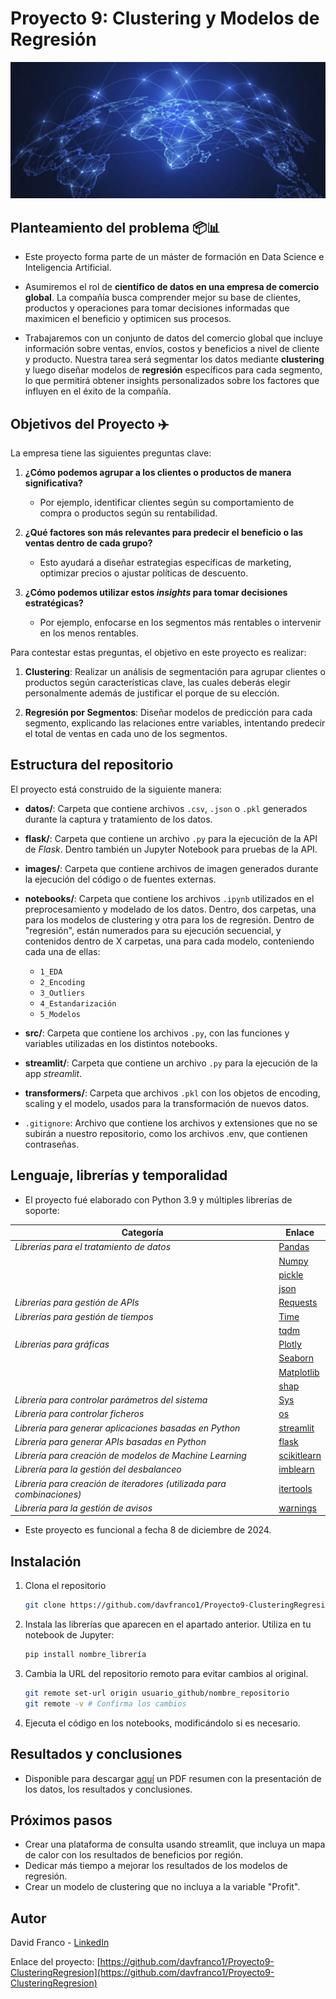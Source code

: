 # Proyecto 9: Clustering y Modelos de Regresión

![imagen](images/header.png)


## Planteamiento del problema 📦📊

- Este proyecto forma parte de un máster de formación en Data Science e Inteligencia Artificial.

- Asumiremos el rol de **científico de datos en una empresa de comercio global**. La compañía busca comprender mejor su base de clientes, productos y operaciones para tomar decisiones informadas que maximicen el beneficio y optimicen sus procesos. 

- Trabajaremos con un conjunto de datos del comercio global que incluye información sobre ventas, envíos, costos y beneficios a nivel de cliente y producto. Nuestra tarea será segmentar los datos mediante **clustering** y luego diseñar modelos de **regresión** específicos para cada segmento, lo que permitirá obtener insights personalizados sobre los factores que influyen en el éxito de la compañía.


## Objetivos del Proyecto ✈️

La empresa tiene las siguientes preguntas clave:

1. **¿Cómo podemos agrupar a los clientes o productos de manera significativa?**

   - Por ejemplo, identificar clientes según su comportamiento de compra o productos según su rentabilidad.

2. **¿Qué factores son más relevantes para predecir el beneficio o las ventas dentro de cada grupo?**

   - Esto ayudará a diseñar estrategias específicas de marketing, optimizar precios o ajustar políticas de descuento.

3. **¿Cómo podemos utilizar estos *insights* para tomar decisiones estratégicas?**

   - Por ejemplo, enfocarse en los segmentos más rentables o intervenir en los menos rentables.

Para contestar estas preguntas, el objetivo en este proyecto es realizar: 

1. **Clustering**: Realizar un análisis de segmentación para agrupar clientes o productos según características clave, las cuales deberás elegir personalmente además de justificar el porque de su elección.

2. **Regresión por Segmentos**: Diseñar modelos de predicción para cada segmento, explicando las relaciones entre variables, intentando predecir el total de ventas en cada uno de los segmentos. 


## Estructura del repositorio

El proyecto está construido de la siguiente manera:

- **datos/**: Carpeta que contiene archivos `.csv`, `.json` o `.pkl` generados durante la captura y tratamiento de los datos.

- **flask/**: Carpeta que contiene un archivo `.py` para la ejecución de la API de *Flask*. Dentro también un Jupyter Notebook para pruebas de la API.

- **images/**: Carpeta que contiene archivos de imagen generados durante la ejecución del código o de fuentes externas.

- **notebooks/**: Carpeta que contiene los archivos `.ipynb` utilizados en el preprocesamiento y modelado de los datos. Dentro, dos carpetas, una para los modelos de clustering y otra para los de regresión. Dentro de "regresión", están numerados para su ejecución secuencial, y contenidos dentro de X carpetas, una para cada modelo, conteniendo cada una de ellas:
  - `1_EDA`
  - `2_Encoding`
  - `3_Outliers`
  - `4_Estandarización`
  - `5_Modelos`

- **src/**: Carpeta que contiene los archivos `.py`, con las funciones y variables utilizadas en los distintos notebooks.

- **streamlit/**: Carpeta que contiene un archivo `.py` para la ejecución de la app *streamlit*.

- **transformers/**: Carpeta que archivos `.pkl` con los objetos de encoding, scaling y el modelo, usados para la transformación de nuevos datos.

- `.gitignore`: Archivo que contiene los archivos y extensiones que no se subirán a nuestro repositorio, como los archivos .env, que contienen contraseñas.


## Lenguaje, librerías y temporalidad
- El proyecto fué elaborado con Python 3.9 y múltiples librerías de soporte:

| **Categoría**                             | **Enlace**                                                                                 |
|-------------------------------------------|-------------------------------------------------------------------------------------------|
| *Librerías para el tratamiento de datos*  | [Pandas](https://pandas.pydata.org/docs/)                                                 |
|                                           | [Numpy](https://numpy.org/doc/)                                                           |
|                                           | [pickle](https://docs.python.org/3/library/pickle.html)                                                           |
|                                           | [json](https://www.w3schools.com/python/python_json.asp)                                                           |
| *Librerías para gestión de APIs*         | [Requests](https://pypi.org/project/requests/)                                            |
| *Librerías para gestión de tiempos*       | [Time](https://docs.python.org/3/library/time.html)                                       |
|                                           | [tqdm](https://numpy.org/doc/)                                                            |
| *Librerías para gráficas*                 | [Plotly](https://plotly.com/python/)                                                      |
|                                           | [Seaborn](https://seaborn.pydata.org)                                                     |
|                                           | [Matplotlib](https://matplotlib.org/stable/index.html)                                    |
|                                           | [shap](https://shap.readthedocs.io/en/latest/)                                            |
| *Librería para controlar parámetros del sistema* | [Sys](https://docs.python.org/3/library/sys.html)                                        |
| *Librería para controlar ficheros*        | [os](https://docs.python.org/3/library/os.html)                                           |
| *Librería para generar aplicaciones basadas en Python* | [streamlit](https://docs.streamlit.io)                                                  |
| *Librería para generar APIs basadas en Python* | [flask](https://flask.palletsprojects.com/en/stable/)                                    |
| *Librería para creación de modelos de Machine Learning* | [scikitlearn](https://scikit-learn.org/stable/)                                         |
| *Librería para la gestión del desbalanceo* | [imblearn](https://imbalanced-learn.org/stable/)                                          |
| *Librería para creación de iteradores (utilizada para combinaciones)* | [itertools](https://docs.python.org/3/library/itertools.html)                           |
| *Librería para la gestión de avisos*      | [warnings](https://docs.python.org/3/library/warnings.html)                               |

- Este proyecto es funcional a fecha 8 de diciembre de 2024.


## Instalación

1. Clona el repositorio
   ```sh
   git clone https://github.com/davfranco1/Proyecto9-ClusteringRegresion.git
   ```

2. Instala las librerías que aparecen en el apartado anterior. Utiliza en tu notebook de Jupyter:
   ```sh
   pip install nombre_librería
   ```

3. Cambia la URL del repositorio remoto para evitar cambios al original.
   ```sh
   git remote set-url origin usuario_github/nombre_repositorio
   git remote -v # Confirma los cambios
   ```

4. Ejecuta el código en los notebooks, modificándolo si es necesario.


## Resultados y conclusiones

- Disponible para descargar [aquí](Resumen.pdf) un PDF resumen con la presentación de los datos, los resultados y conclusiones.


## Próximos pasos

- Crear una plataforma de consulta usando streamlit, que incluya un mapa de calor con los resultados de beneficios por región.
- Dedicar más tiempo a mejorar los resultados de los modelos de regresión.
- Crear un modelo de clustering que no incluya a la variable "Profit".


## Autor

David Franco - [LinkedIn](https://linkedin.com/in/franco-david)

Enlace del proyecto: [https://github.com/davfranco1/Proyecto9-ClusteringRegresion](https://github.com/davfranco1/Proyecto9-ClusteringRegresion)
